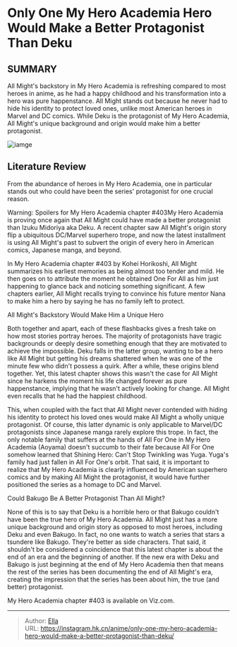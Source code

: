 # Only One My Hero Academia Hero Would Make a Better Protagonist Than Deku


## SUMMARY 



  All Might&#39;s backstory in My Hero Academia is refreshing compared to most heroes in anime, as he had a happy childhood and his transformation into a hero was pure happenstance.   All Might stands out because he never had to hide his identity to protect loved ones, unlike most American heroes in Marvel and DC comics.   While Deku is the protagonist of My Hero Academia, All Might&#39;s unique background and origin would make him a better protagonist.  

![iamge](https://static1.srcdn.com/wordpress/wp-content/uploads/2019/06/my-hero-academia-cast.jpg)

## Literature Review

From the abundance of heroes in My Hero Academia, one in particular stands out who could have been the series&#39; protagonist for one crucial reason.




Warning: Spoilers for My Hero Academia chapter #403My Hero Academia is proving once again that All Might could have made a better protagonist than Izuku Midoriya aka Deku. A recent chapter saw All Might&#39;s origin story flip a ubiquitous DC/Marvel superhero trope, and now the latest installment is using All Might&#39;s past to subvert the origin of every hero in American comics, Japanese manga, and beyond.




In My Hero Academia chapter #403 by Kohei Horikoshi, All Might summarizes his earliest memories as being almost too tender and mild. He then goes on to attribute the moment he obtained One For All as him just happening to glance back and noticing something significant. A few chapters earlier, All Might recalls trying to convince his future mentor Nana to make him a hero by saying he has no family left to protect.


 All Might&#39;s Backstory Would Make Him a Unique Hero 
          

Both together and apart, each of these flashbacks gives a fresh take on how most stories portray heroes. The majority of protagonists have tragic backgrounds or deeply desire something enough that they are motivated to achieve the impossible. Deku falls in the latter group, wanting to be a hero like All Might but getting his dreams shattered when he was one of the minute few who didn&#39;t possess a quirk. After a while, these origins blend together. Yet, this latest chapter shows this wasn&#39;t the case for All Might since he harkens the moment his life changed forever as pure happenstance, implying that he wasn&#39;t actively looking for change. All Might even recalls that he had the happiest childhood.




This, when coupled with the fact that All Might never contended with hiding his identity to protect his loved ones would make All Might a wholly unique protagonist. Of course, this latter dynamic is only applicable to Marvel/DC protagonists since Japanese manga rarely explore this trope. In fact, the only notable family that suffers at the hands of All For One in My Hero Academia (Aoyama) doesn&#39;t succumb to their fate because All For One somehow learned that Shining Hero: Can&#39;t Stop Twinkling was Yuga. Yuga&#39;s family had just fallen in All For One&#39;s orbit. That said, it is important to realize that My Hero Academia is clearly influenced by American superhero comics and by making All Might the protagonist, it would have further positioned the series as a homage to DC and Marvel.



 Could Bakugo Be A Better Protagonist Than All Might? 
          




None of this is to say that Deku is a horrible hero or that Bakugo couldn&#39;t have been the true hero of My Hero Academia. All Might just has a more unique background and origin story as opposed to most heroes, including Deku and even Bakugo. In fact, no one wants to watch a series that stars a tsundere like Bakugo. They&#39;re better as side characters. That said, it shouldn&#39;t be considered a coincidence that this latest chapter is about the end of an era and the beginning of another. If the new era with Deku and Bakugo is just beginning at the end of My Hero Academia then that means the rest of the series has been documenting the end of All Might&#39;s era, creating the impression that the series has been about him, the true (and better) protagonist.

My Hero Academia chapter #403 is available on Viz.com.



---

> Author: [Ella](https://instagram.hk.cn/)  
> URL: https://instagram.hk.cn/anime/only-one-my-hero-academia-hero-would-make-a-better-protagonist-than-deku/  

